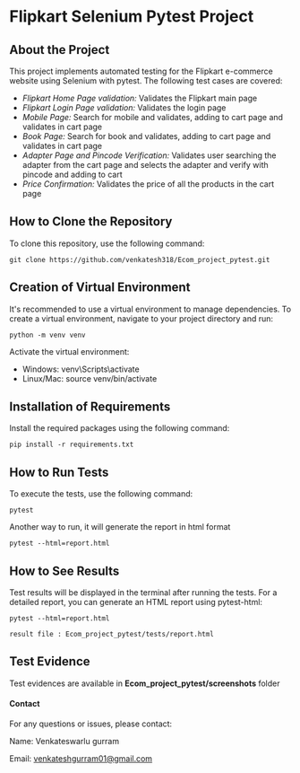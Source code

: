 # Flipkart Selenium Pytest Project

## About the Project

This project implements automated testing for the Flipkart e-commerce website using Selenium with pytest. The following test cases are covered:

- *Flipkart Home Page validation:* Validates the Flipkart main page
- *Flipkart Login Page validation:* Validates the login page
- *Mobile Page:* Search for mobile and validates, adding to cart page and validates in cart page
- *Book Page:* Search for book and validates, adding to cart page and validates in cart page
- *Adapter Page and Pincode Verification:* Validates user searching the adapter from the cart page and selects the adapter and verify with pincode and adding to cart
- *Price Confirmation:* Validates the price of all the products in the cart page


## How to Clone the Repository

To clone this repository, use the following command:
```
git clone https://github.com/venkatesh318/Ecom_project_pytest.git
```

## Creation of Virtual Environment
It's recommended to use a virtual environment to manage dependencies. To create a virtual environment, navigate to your project directory and run:


```
python -m venv venv
```
Activate the virtual environment:

- Windows: venv\Scripts\activate
- Linux/Mac: source venv/bin/activate

## Installation of Requirements
Install the required packages using the following command:

```
pip install -r requirements.txt
```

## How to Run Tests
To execute the tests, use the following command:
```
pytest 
```
Another way to run, it will generate the report in html format
```
pytest --html=report.html
```
## How to See Results
Test results will be displayed in the terminal after running the tests. For a detailed report, you can generate an HTML report using pytest-html:

```
pytest --html=report.html
```
```
result file : Ecom_project_pytest/tests/report.html
```

## Test Evidence

Test evidences are available in **Ecom_project_pytest/screenshots** folder


#### Contact
For any questions or issues, please contact:

Name: Venkateswarlu gurram

Email: venkateshgurram01@gmail.com